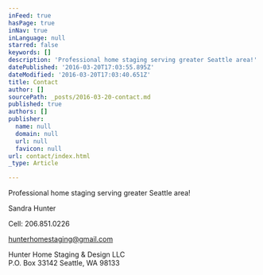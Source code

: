 ```yaml
---
inFeed: true
hasPage: true
inNav: true
inLanguage: null
starred: false
keywords: []
description: 'Professional home staging serving greater Seattle area!'
datePublished: '2016-03-20T17:03:55.895Z'
dateModified: '2016-03-20T17:03:40.651Z'
title: Contact
author: []
sourcePath: _posts/2016-03-20-contact.md
published: true
authors: []
publisher:
  name: null
  domain: null
  url: null
  favicon: null
url: contact/index.html
_type: Article

---
```

Professional home staging serving greater Seattle area!

Sandra Hunter

Cell: 206.851.0226

hunterhomestaging@gmail.com

Hunter Home Staging & Design LLC  
P.O. Box 33142 Seattle, WA 98133